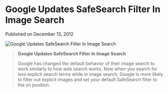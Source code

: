 # Google Updates SafeSearch Filter In Image Search

Published on December 13, 2012

![Google Updates SafeSearch Filter In Image Search](https://www.seocentury.com/blog/wp-content/uploads/2012/12/tumblr_mez3wtUyRP1rpu6rao1_1280.png)

> **Google Updates SafeSearch Filter In Image Search**
> 
> Google has changed the default behavior of their image search to work similarly to how web search works. Now when you search for less explicit search terms while in image search, Google is more likely to filter out explicit images and set your default SafeSearch filter to the on position.
	
